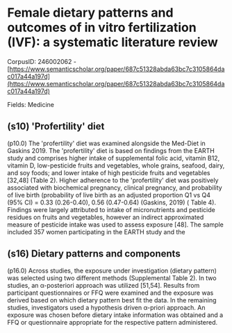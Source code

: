 # Female dietary patterns and outcomes of in vitro fertilization (IVF): a systematic literature review

CorpusID: 246002062 - [https://www.semanticscholar.org/paper/687c51328abda63bc7c3105864dac017a44a197d](https://www.semanticscholar.org/paper/687c51328abda63bc7c3105864dac017a44a197d)

Fields: Medicine

## (s10) 'Profertility' diet
(p10.0) The 'profertility' diet was examined alongside the Med-Diet in Gaskins 2019. The 'profertility' diet is based on findings from the EARTH study and comprises higher intake of supplemental folic acid, vitamin B12, vitamin D, low-pesticide fruits and vegetables, whole grains, seafood, dairy, and soy foods; and lower intake of high pesticide fruits and vegetables [32,48] (Table 2). Higher adherence to the 'profertility' diet was positively associated with biochemical pregnancy, clinical pregnancy, and probability of live birth (probability of live birth as an adjusted proportion Q1 vs Q4 (95% CI) = 0.33 (0.26-0.40), 0.56 (0.47-0.64) (Gaskins, 2019) ( Table 4). Findings were largely attributed to intake of micronutrients and pesticide residues on fruits and vegetables, however an indirect approximated measure of pesticide intake was used to assess exposure [48]. The sample included 357 women participating in the EARTH study and the 
## (s16) Dietary patterns and components
(p16.0) Across studies, the exposure under investigation (dietary pattern) was selected using two different methods (Supplemental Table 2). In two studies, an α-posteriori approach was utilized [51,54]. Results from participant questionnaires or FFQ were examined and the exposure was derived based on which dietary pattern best fit the data. In the remaining studies, investigators used a hypothesis driven α-priori approach. An exposure was chosen before dietary intake information was obtained and a FFQ or questionnaire appropriate for the respective pattern administered.
